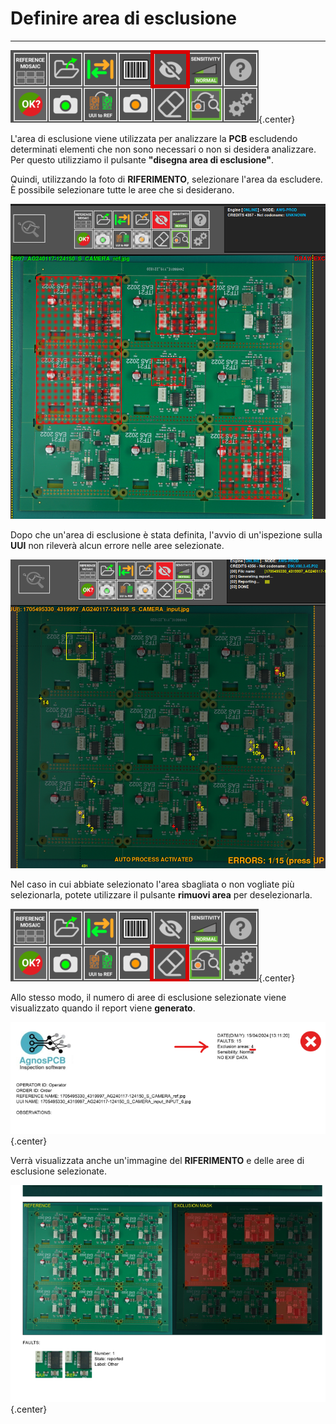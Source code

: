 # **Definire area di esclusione**
___ 

![Pulsante Esclusione](../assets/v7/ui-button5.png){.center}

L'area di esclusione viene utilizzata per analizzare la **PCB** escludendo determinati elementi che non sono necessari o non si desidera analizzare. Per questo utilizziamo il pulsante **"disegna area di esclusione"**.



Quindi, utilizzando la foto di **RIFERIMENTO**, selezionare l'area da escludere. È possibile selezionare tutte le aree che si desiderano. 

![PCB con aree di esclusione selezionate](../assets/exlucion-area.png)

Dopo che un'area di esclusione è stata definita, l'avvio di un'ispezione sulla **UUI** non rileverà alcun errore nelle aree selezionate.

![UUI con errori](../assets/UUI-exclusion-area.png)

Nel caso in cui abbiate selezionato l'area sbagliata o non vogliate più selezionarla, potete utilizzare il pulsante **rimuovi area** per deselezionarla.

![Pulsante Esclusione](../assets/v7/ui-button12.png){.center}

Allo stesso modo, il numero di aree di esclusione selezionate viene visualizzato quando il report viene **generato**.

![Parte superiore del report](../assets/exclusion-area-report.png){.center}

Verrà visualizzata anche un'immagine del **RIFERIMENTO** e delle aree di esclusione selezionate.

![Parte inferiore del report](../assets/exclusion-area-report-2.png){.center}